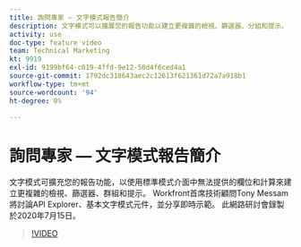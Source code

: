 ```yaml
---
title: 詢問專家 — 文字模式報告簡介
description: 文字模式可以擴展您的報告功能以建立更複雜的檢視、篩選器、分組和提示。 此網路研討會錄製於2020年7月15日。
activity: use
doc-type: feature video
team: Technical Marketing
kt: 9919
exl-id: 9199bf64-c019-4ffd-9e12-50d4f6ced4a1
source-git-commit: 1792dc318643aec2c12613f621361d72a7a918b1
workflow-type: tm+mt
source-wordcount: '94'
ht-degree: 0%

---
```


# 詢問專家 — 文字模式報告簡介

文字模式可擴充您的報告功能，以使用標準模式介面中無法提供的欄位和計算來建立更複雜的檢視、篩選器、群組和提示。 Workfront首席技術顧問Tony Messam將討論API Explorer、基本文字模式元件，並分享即時示範。 此網路研討會錄製於2020年7月15日。

>[!VIDEO](https://video.tv.adobe.com/v/341125/?quality=12)
